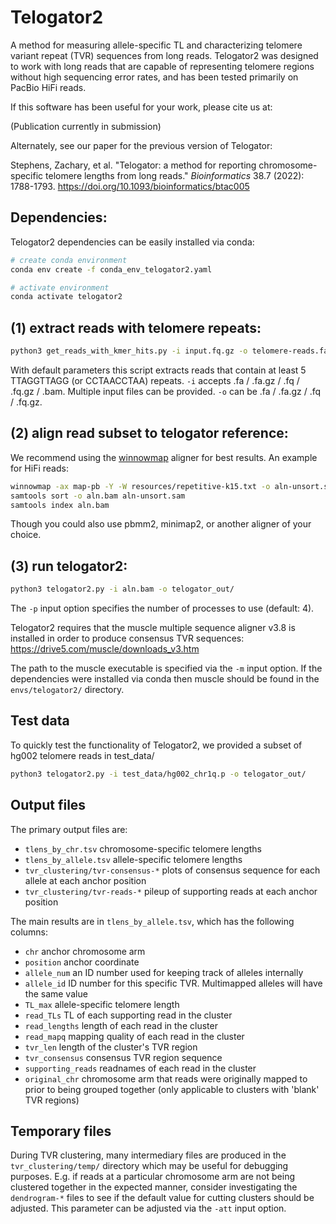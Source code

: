 # Telogator2
A method for measuring allele-specific TL and characterizing telomere variant repeat (TVR) sequences from long reads. Telogator2 was designed to work with long reads that are capable of representing telomere regions without high sequencing error rates, and has been tested primarily on PacBio HiFi reads.

If this software has been useful for your work, please cite us at:

(Publication currently in submission)

Alternately, see our paper for the previous version of Telogator:

Stephens, Zachary, et al. "Telogator: a method for reporting chromosome-specific telomere lengths from long reads." *Bioinformatics* 38.7 (2022): 1788-1793. https://doi.org/10.1093/bioinformatics/btac005


## Dependencies:

Telogator2 dependencies can be easily installed via conda:

```bash
# create conda environment
conda env create -f conda_env_telogator2.yaml

# activate environment
conda activate telogator2
```


## (1) extract reads with telomere repeats:


```bash
python3 get_reads_with_kmer_hits.py -i input.fq.gz -o telomere-reads.fa.gz
```

With default parameters this script extracts reads that contain at least 5 TTAGGTTAGG (or CCTAACCTAA) repeats. `-i` accepts .fa / .fa.gz / .fq / .fq.gz / .bam. Multiple input files can be provided. `-o` can be .fa / .fa.gz / .fq / .fq.gz.


## (2) align read subset to telogator reference:

We recommend using the [winnowmap](https://github.com/marbl/Winnowmap) aligner for best results. An example for HiFi reads:

```bash
winnowmap -ax map-pb -Y -W resources/repetitive-k15.txt -o aln-unsort.sam resources/t2t-telogator-ref.fa telomere-reads.fa.gz
samtools sort -o aln.bam aln-unsort.sam
samtools index aln.bam
```

Though you could also use pbmm2, minimap2, or another aligner of your choice.


## (3) run telogator2:

```bash
python3 telogator2.py -i aln.bam -o telogator_out/
```

The `-p` input option specifies the number of processes to use (default: 4).

Telogator2 requires that the muscle multiple sequence aligner v3.8 is installed in order to produce consensus TVR sequences: https://drive5.com/muscle/downloads_v3.htm

The path to the muscle executable is specified via the `-m` input option. If the dependencies were installed via conda then muscle should be found in the `envs/telogator2/` directory.


## Test data

To quickly test the functionality of Telogator2, we provided a subset of hg002 telomere reads in test_data/

```bash
python3 telogator2.py -i test_data/hg002_chr1q.p -o telogator_out/
```


## Output files

The primary output files are:

* `tlens_by_chr.tsv` chromosome-specific telomere lengths
* `tlens_by_allele.tsv` allele-specific telomere lengths
* `tvr_clustering/tvr-consensus-*` plots of consensus sequence for each allele at each anchor position
* `tvr_clustering/tvr-reads-*` pileup of supporting reads at each anchor position

The main results are in `tlens_by_allele.tsv`, which has the following columns:

* `chr` anchor chromosome arm
* `position` anchor coordinate
* `allele_num` an ID number used for keeping track of alleles internally
* `allele_id` ID number for this specific TVR. Multimapped alleles will have the same value
* `TL_max` allele-specific telomere length
* `read_TLs` TL of each supporting read in the cluster
* `read_lengths` length of each read in the cluster
* `read_mapq` mapping quality of each read in the cluster
* `tvr_len` length of the cluster's TVR region
* `tvr_consensus` consensus TVR region sequence
* `supporting_reads` readnames of each read in the cluster
* `original_chr` chromosome arm that reads were originally mapped to prior to being grouped together (only applicable to clusters with 'blank' TVR regions)



## Temporary files

During TVR clustering, many intermediary files are produced in the `tvr_clustering/temp/` directory which may be useful for debugging purposes. E.g. if reads at a particular chromosome arm are not being clustered together in the expected manner, consider investigating the `dendrogram-*` files to see if the default value for cutting clusters should be adjusted. This parameter can be adjusted via the `-att` input option.
